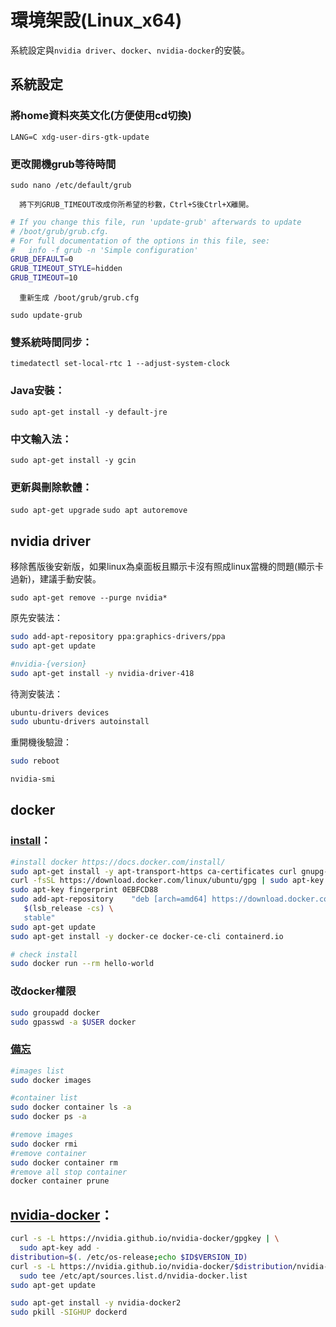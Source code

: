 # 環境架設(Linux_x64)
系統設定與`nvidia driver`、`docker`、`nvidia-docker`的安裝。

## 系統設定
   ### 將home資料夾英文化(方便使用cd切換)
`LANG=C xdg-user-dirs-gtk-update`
   ### 更改開機grub等待時間
`sudo nano /etc/default/grub`

      將下列GRUB_TIMEOUT改成你所希望的秒數，Ctrl+S後Ctrl+X離開。
```sh
# If you change this file, run 'update-grub' afterwards to update
# /boot/grub/grub.cfg.
# For full documentation of the options in this file, see:
#   info -f grub -n 'Simple configuration'
GRUB_DEFAULT=0
GRUB_TIMEOUT_STYLE=hidden
GRUB_TIMEOUT=10
```
      重新生成 /boot/grub/grub.cfg

`sudo update-grub`

### 雙系統時間同步：
`timedatectl set-local-rtc 1 --adjust-system-clock`

### Java安裝：

`sudo apt-get install -y default-jre`

### 中文輸入法：

`sudo apt-get install -y gcin`

### 更新與刪除軟體：
`sudo apt-get upgrade`
`sudo apt autoremove`



## nvidia driver

   移除舊版後安新版，如果linux為桌面板且顯示卡沒有照成linux當機的問題(顯示卡過新)，建議手動安裝。

`sudo apt-get remove --purge nvidia*`

原先安裝法：
```sh
sudo add-apt-repository ppa:graphics-drivers/ppa
sudo apt-get update

#nvidia-{version}
sudo apt-get install -y nvidia-driver-418
```
待測安裝法：
```sh
ubuntu-drivers devices
sudo ubuntu-drivers autoinstall
```

重開機後驗證：
```sh
sudo reboot

nvidia-smi
```

## docker
### [install](https://docs.docker.com/install/)：
```sh
#install docker https://docs.docker.com/install/
sudo apt-get install -y apt-transport-https ca-certificates curl gnupg-agent software-properties-common
curl -fsSL https://download.docker.com/linux/ubuntu/gpg | sudo apt-key add -
sudo apt-key fingerprint 0EBFCD88
sudo add-apt-repository    "deb [arch=amd64] https://download.docker.com/linux/ubuntu \
   $(lsb_release -cs) \
   stable"
sudo apt-get update
sudo apt-get install -y docker-ce docker-ce-cli containerd.io

# check install
sudo docker run --rm hello-world
```
### 改docker權限
```sh
sudo groupadd docker
sudo gpasswd -a $USER docker
```
### [備忘](https://www.jinnsblog.com/2018/10/docker-container-command.html)
```sh
#images list
sudo docker images

#container list
sudo docker container ls -a
sudo docker ps -a

#remove images
sudo docker rmi
#remove container
sudo docker container rm
#remove all stop container
docker container prune
```

## [nvidia-docker](https://github.com/NVIDIA/nvidia-docker)：
```sh
curl -s -L https://nvidia.github.io/nvidia-docker/gpgkey | \
  sudo apt-key add -
distribution=$(. /etc/os-release;echo $ID$VERSION_ID)
curl -s -L https://nvidia.github.io/nvidia-docker/$distribution/nvidia-docker.list | \
  sudo tee /etc/apt/sources.list.d/nvidia-docker.list
sudo apt-get update

sudo apt-get install -y nvidia-docker2
sudo pkill -SIGHUP dockerd
```
